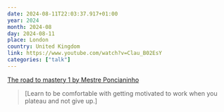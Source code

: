 ```yaml
---
date: 2024-08-11T22:03:37.917+01:00
year: 2024
month: 2024-08
day: 2024-08-11
place: London
country: United Kingdom
link: https://www.youtube.com/watch?v=Clau_B02EsY
categories: ["talk"]
---
```

[The road to mastery 1 by Mestre Poncianinho](https://www.youtube.com/watch?v=Clau_B02EsY)

> [Learn to be comfortable with getting motivated to work when you plateau and not give up.]
